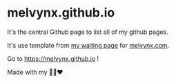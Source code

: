 # melvynx.github.io

It's the central Github page to list all of my github pages.

It's use template from [my waiting page](https://github.com/Melvynx/melvynx-waiting-web) for [melvynx.com](https://melvynx.com).

Go to https://melvynx.github.io !

Made with my 🐧🐻❤
